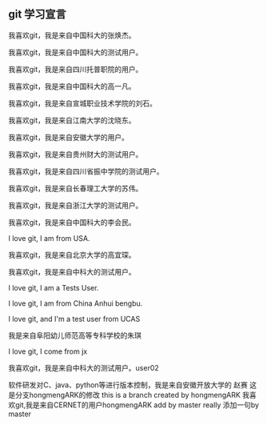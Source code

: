 ## git 学习宣言

我喜欢git，我是来自中国科大的张焕杰。

我喜欢git，我是来自中国科大的测试用户。

我喜欢git，我是来自四川托普职院的用户。

我喜欢git，我是来自中国科大的高一凡。

我喜欢git，我是来自宣城职业技术学院的刘石。

我喜欢git，我是来自江南大学的沈晓东。

我喜欢git，我是来自安徽大学的用户。

我喜欢git，我是来自贵州财大的测试用户。

我喜欢git，我是来自四川省振中学院的测试用户。

我喜欢git，我是来自长春理工大学的苏伟。

我喜欢git，我是来自浙江大学的测试用户。

我喜欢git，我是来自中国科大的李会民。

I love git, I am from USA.

我喜欢git，我是来自北京大学的高宜琛。

我喜欢git，我是来自中科大的测试用户。

I love git, I am a Tests User.
 
I love git, I am from China Anhui bengbu. 

I love git, and I'm a test user from UCAS

我是来自阜阳幼儿师范高等专科学校的朱琪

I love git, I come from jx

我喜欢git，我是来自中科大的测试用户。user02

软件研发对C、java、python等进行版本控制，我是来自安徽开放大学的 赵赛
这是分支hongmengARK的修改
this is a  branch created by hongmengARK
我喜欢git,我是来自CERNET的用户hongmengARK
add by master really
添加一句by master
